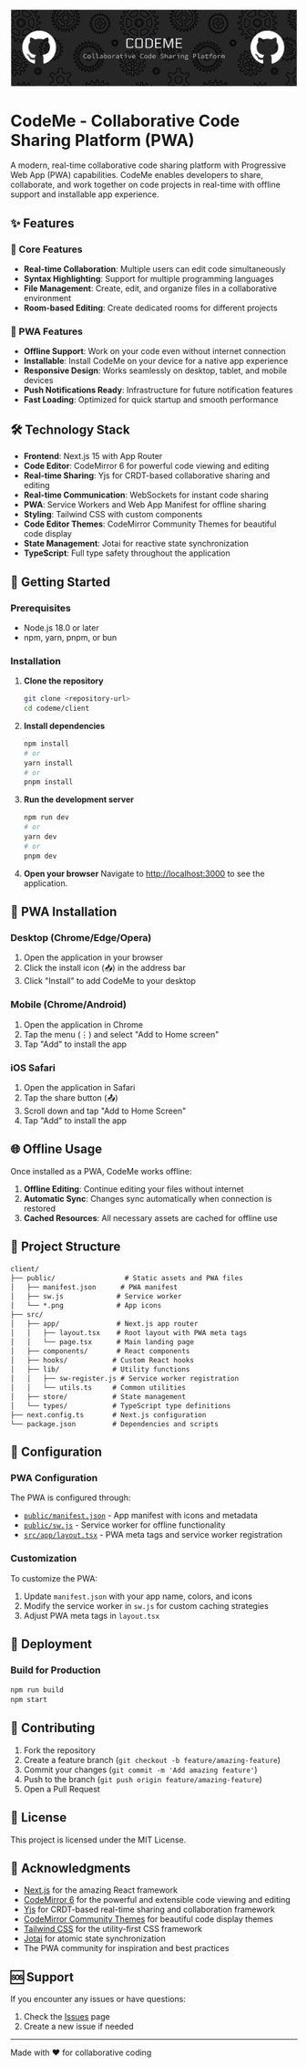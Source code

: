 ![Header](./public/github-header-banner.png)

# CodeMe - Collaborative Code Sharing Platform (PWA)

A modern, real-time collaborative code sharing platform with Progressive Web App (PWA) capabilities. CodeMe enables developers to share, collaborate, and work together on code projects in real-time with offline support and installable app experience.

## ✨ Features

### 🚀 Core Features

- **Real-time Collaboration**: Multiple users can edit code simultaneously
- **Syntax Highlighting**: Support for multiple programming languages
- **File Management**: Create, edit, and organize files in a collaborative environment
- **Room-based Editing**: Create dedicated rooms for different projects

### 📱 PWA Features

- **Offline Support**: Work on your code even without internet connection
- **Installable**: Install CodeMe on your device for a native app experience
- **Responsive Design**: Works seamlessly on desktop, tablet, and mobile devices
- **Push Notifications Ready**: Infrastructure for future notification features
- **Fast Loading**: Optimized for quick startup and smooth performance

## 🛠️ Technology Stack

- **Frontend**: Next.js 15 with App Router
- **Code Editor**: CodeMirror 6 for powerful code viewing and editing
- **Real-time Sharing**: Yjs for CRDT-based collaborative sharing and editing
- **Real-time Communication**: WebSockets for instant code sharing
- **PWA**: Service Workers and Web App Manifest for offline sharing
- **Styling**: Tailwind CSS with custom components
- **Code Editor Themes**: CodeMirror Community Themes for beautiful code display
- **State Management**: Jotai for reactive state synchronization
- **TypeScript**: Full type safety throughout the application

## 🚀 Getting Started

### Prerequisites

- Node.js 18.0 or later
- npm, yarn, pnpm, or bun

### Installation

1. **Clone the repository**

   ```bash
   git clone <repository-url>
   cd codeme/client
   ```

2. **Install dependencies**

   ```bash
   npm install
   # or
   yarn install
   # or
   pnpm install
   ```

3. **Run the development server**

   ```bash
   npm run dev
   # or
   yarn dev
   # or
   pnpm dev
   ```

4. **Open your browser**
   Navigate to [http://localhost:3000](http://localhost:3000) to see the application.

## 📱 PWA Installation

### Desktop (Chrome/Edge/Opera)

1. Open the application in your browser
2. Click the install icon (📥) in the address bar
3. Click "Install" to add CodeMe to your desktop

### Mobile (Chrome/Android)

1. Open the application in Chrome
2. Tap the menu (⋮) and select "Add to Home screen"
3. Tap "Add" to install the app

### iOS Safari

1. Open the application in Safari
2. Tap the share button (📤)
3. Scroll down and tap "Add to Home Screen"
4. Tap "Add" to install the app

## 🌐 Offline Usage

Once installed as a PWA, CodeMe works offline:

1. **Offline Editing**: Continue editing your files without internet
2. **Automatic Sync**: Changes sync automatically when connection is restored
3. **Cached Resources**: All necessary assets are cached for offline use

## 📁 Project Structure

```
client/
├── public/                 # Static assets and PWA files
│   ├── manifest.json      # PWA manifest
│   ├── sw.js             # Service worker
│   └── *.png             # App icons
├── src/
│   ├── app/              # Next.js app router
│   │   ├── layout.tsx    # Root layout with PWA meta tags
│   │   └── page.tsx      # Main landing page
│   ├── components/       # React components
│   ├── hooks/           # Custom React hooks
│   ├── lib/             # Utility functions
│   │   ├── sw-register.js # Service worker registration
│   │   └── utils.ts     # Common utilities
│   ├── store/           # State management
│   └── types/           # TypeScript type definitions
├── next.config.ts       # Next.js configuration
└── package.json         # Dependencies and scripts
```

## 🔧 Configuration

### PWA Configuration

The PWA is configured through:

- [`public/manifest.json`](public/manifest.json) - App manifest with icons and metadata
- [`public/sw.js`](public/sw.js) - Service worker for offline functionality
- [`src/app/layout.tsx`](src/app/layout.tsx) - PWA meta tags and service worker registration

### Customization

To customize the PWA:

1. Update `manifest.json` with your app name, colors, and icons
2. Modify the service worker in `sw.js` for custom caching strategies
3. Adjust PWA meta tags in `layout.tsx`

## 🚀 Deployment

### Build for Production

```bash
npm run build
npm start
```

## 🤝 Contributing

1. Fork the repository
2. Create a feature branch (`git checkout -b feature/amazing-feature`)
3. Commit your changes (`git commit -m 'Add amazing feature'`)
4. Push to the branch (`git push origin feature/amazing-feature`)
5. Open a Pull Request

## 📝 License

This project is licensed under the MIT License.

## 🙏 Acknowledgments

- [Next.js](https://nextjs.org/) for the amazing React framework
- [CodeMirror 6](https://codemirror.net/) for the powerful and extensible code viewing and editing
- [Yjs](https://yjs.dev/) for CRDT-based real-time sharing and collaboration framework
- [CodeMirror Community Themes](https://github.com/codemirror/theme) for beautiful code display themes
- [Tailwind CSS](https://tailwindcss.com/) for the utility-first CSS framework
- [Jotai](https://jotai.org/) for atomic state synchronization
- The PWA community for inspiration and best practices

## 🆘 Support

If you encounter any issues or have questions:

1. Check the [Issues](https://github.com/your-repo/issues) page
2. Create a new issue if needed

---

Made with ❤️ for collaborative coding

